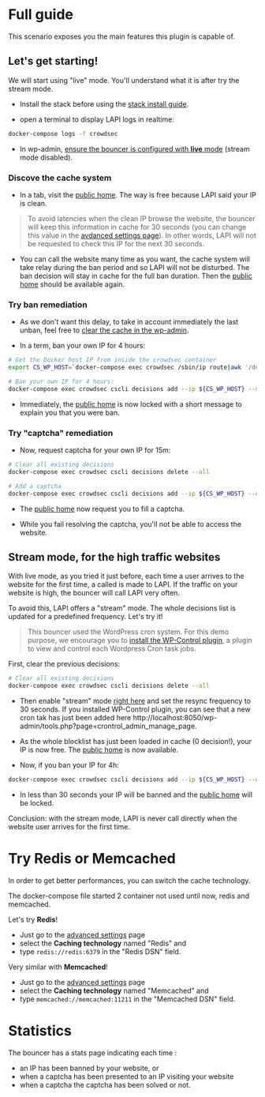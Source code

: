 # Full guide

This scenario exposes you the main features this plugin is capable of.

## Let's get starting!

We will start using "live" mode. You'll understand what it is after try the stream mode.

* Install the stack before using the [stack install guide](contribute.md).

* open a terminal to display LAPI logs in realtime:

```bash
docker-compose logs -f crowdsec
```

* In wp-admin, [ensure the bouncer is configured with **live** mode](http://localhost:8050/wp-admin/admin.php?page=crowdsec_plugin) (stream mode disabled).

### Discove the cache system

* In a tab, visit the [public home](http://localhost:8050/). The way is free because LAPI said your IP is clean.

> To avoid latencies when the clean IP browse the website, the bouncer will keep this information in cache for 30 seconds (you can change this value in the [avdanced settings page](http://localhost:8050/wp-admin/admin.php?page=crowdsec_advanced_settings)). In other words, LAPI will not be requested to check this IP for the next 30 seconds.

 * You can call the website many time as you want, the cache system will take relay during the ban period and so LAPI will not be disturbed. The ban decision will stay in cache for the full ban duration. Then the [public home](http://localhost:8050/) should be available again.

 ### Try ban remediation

* As we don't want this delay, to take in account immediately the last unban, feel free to [clear the cache in the wp-admin](http://localhost:8050/wp-admin/admin.php?page=crowdsec_plugin).

* In a term, ban your own IP for 4 hours:

```bash
# Get the Docker host IP from inside the crowdsec container
export CS_WP_HOST=`docker-compose exec crowdsec /sbin/ip route|awk '/default/ { printf $3 }'`

# Ban your own IP for 4 hours:
docker-compose exec crowdsec cscli decisions add --ip ${CS_WP_HOST} --duration 4h --type ban
```

* Immediately, the [public home](http://localhost:8050/) is now locked with a short message to explain you that you were ban.

### Try "captcha" remediation

* Now, request captcha for your own IP for 15m:

```bash
# Clear all existing decisions
docker-compose exec crowdsec cscli decisions delete --all

# Add a captcha
docker-compose exec crowdsec cscli decisions add --ip ${CS_WP_HOST} --duration 15m --type captcha
```

* The [public home](http://localhost:8050/) now request you to fill a captcha.

* While you fail resolving the captcha, you'll not be able to access the website.

## Stream mode, for the high traffic websites

With live mode, as you tried it just before, each time a user arrives to the website for the first time, a called is made to LAPI. If the traffic on your website is high, the bouncer will call LAPI very often.

To avoid this, LAPI offers a "stream" mode. The whole decisions list is updated for a predefined frequency. Let's try it!

> This bouncer used the WordPress cron system. For this demo purpose, we encourage you to [install the WP-Control plugin](http://localhost:8050/wp-admin/plugin-install.php?s=wp-control&tab=search&type=term), a plugin to view and control each Wordpress Cron task jobs.

First, clear the previous decisions:

```bash
# Clear all existing decisions
docker-compose exec crowdsec cscli decisions delete --all
```

* Then enable "stream" mode [right here](http://localhost:8050/wp-admin/admin.php?page=crowdsec_advanced_settings) and set the resync frequency to 30 seconds. If you installed WP-Control plugin, you can see that a new cron tak has just been added here http://localhost:8050/wp-admin/tools.php?page=crontrol_admin_manage_page.

* As the whole blocklist has just been loaded in cache (0 decision!), your IP is now free. The [public home](http://localhost:8050/) is now available.

* Now, if you ban your IP for 4h:

```bash
docker-compose exec crowdsec cscli decisions add --ip ${CS_WP_HOST} --duration 4h --type ban
```

* In less than 30 seconds your IP will be banned and the [public home](http://localhost:8050/) will be locked.

Conclusion: with the stream mode, LAPI is never call directly when the website user arrives for the first time.

# Try Redis or Memcached

In order to get better performances, you can switch the cache technology.

The docker-compose file started 2 container not used until now, redis and memcached.

Let's try **Redis**!

- Just go to the [advanced settings](http://localhost:8050/wp-admin/admin.php?page=crowdsec_advanced_settings) page
- select the **Caching technology** named "Redis" and
- type `redis://redis:6379` in the "Redis DSN" field.

Very similar with **Memcached**!

- Just go to the [advanced settings](http://localhost:8050/wp-admin/admin.php?page=crowdsec_advanced_settings) page
- select the **Caching technology** named "Memcached" and
- type `memcached://memcached:11211` in the "Memcached DSN" field.


# Statistics

The bouncer has a stats page indicating each time :
- an IP has been banned by your website, or
- when a captcha has been presented to an IP visiting your website
- when a captcha the captcha has been solved or not.